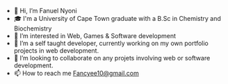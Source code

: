 - 👋 Hi, I’m Fanuel Nyoni
- 🎓 I'm a University of Cape Town graduate with a B.Sc in Chemistry and Biochemistry
- 👀 I’m interested in Web, Games & Software development
- 🌱 I’m a self taught developer, currently working on my own portfolio projects in web development. 
- 💞️ I’m looking to collaborate on any projets involving web or software development.
- 📫 How to reach me Fancyee10@gmail.com

<!---
FanuelNyoni/FanuelNyoni is a ✨ special ✨ repository because its `README.md` (this file) appears on your GitHub profile.
You can click the Preview link to take a look at your changes.
--->
